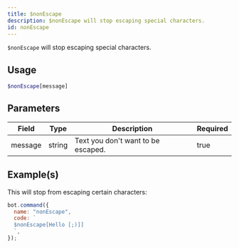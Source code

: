 ```yaml
---
title: $nonEscape
description: $nonEscape will stop escaping special characters.
id: nonEscape
---
```


`$nonEscape` will stop escaping special characters.

## Usage

```php
$nonEscape[message]
```

## Parameters

| Field   | Type   | Description                        | Required |
| ------- | ------ | ---------------------------------- | -------- |
| message | string | Text you don't want to be escaped. | true     |

## Example(s)

This will stop from escaping certain characters:

```javascript
bot.command({
  name: "nonEscape",
  code: `
  $nonEscape[Hello [;)]]
  `,
});
```
